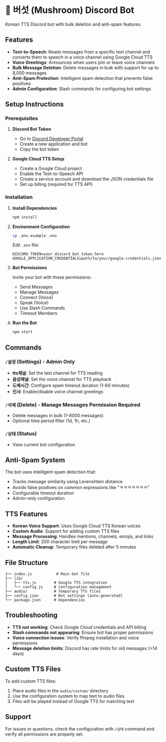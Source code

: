 # 🍄 버섯 (Mushroom) Discord Bot

Korean TTS Discord bot with bulk deletion and anti-spam features.

## Features

- **Text-to-Speech**: Reads messages from a specific text channel and converts them to speech in a voice channel using Google Cloud TTS
- **Voice Greetings**: Announces when users join or leave voice channels
- **Bulk Message Deletion**: Delete messages in bulk with support for up to 8,000 messages
- **Anti-Spam Protection**: Intelligent spam detection that prevents false positives
- **Admin Configuration**: Slash commands for configuring bot settings

## Setup Instructions

### Prerequisites

1. **Discord Bot Token**
   - Go to [Discord Developer Portal](https://discord.com/developers/applications)
   - Create a new application and bot
   - Copy the bot token

2. **Google Cloud TTS Setup**
   - Create a Google Cloud project
   - Enable the Text-to-Speech API
   - Create a service account and download the JSON credentials file
   - Set up billing (required for TTS API)

### Installation

1. **Install Dependencies**
   ```bash
   npm install
   ```

2. **Environment Configuration**
   ```bash
   cp .env.example .env
   ```
   
   Edit `.env` file:
   ```env
   DISCORD_TOKEN=your_discord_bot_token_here
   GOOGLE_APPLICATION_CREDENTIALS=path/to/your/google-credentials.json
   ```

3. **Bot Permissions**
   
   Invite your bot with these permissions:
   - Send Messages
   - Manage Messages
   - Connect (Voice)
   - Speak (Voice)
   - Use Slash Commands
   - Timeout Members

4. **Run the Bot**
   ```bash
   npm start
   ```

## Commands

### `/설정` (Settings) - Admin Only
- **tts채널**: Set the text channel for TTS reading
- **음성채널**: Set the voice channel for TTS playback
- **도배시간**: Configure spam timeout duration (1-60 minutes)
- **인사**: Enable/disable voice channel greetings

### `/삭제` (Delete) - Manage Messages Permission Required
- Delete messages in bulk (1-8000 messages)
- Optional time period filter (1d, 1h, etc.)

### `/상태` (Status)
- View current bot configuration

## Anti-Spam System

The bot uses intelligent spam detection that:
- Tracks message similarity using Levenshtein distance
- Avoids false positives on common expressions like "ㅋㅋㅋㅋㅋㅋㅋ"
- Configurable timeout duration
- Admin-only configuration

## TTS Features

- **Korean Voice Support**: Uses Google Cloud TTS Korean voices
- **Custom Audio**: Support for adding custom TTS files
- **Message Processing**: Handles mentions, channels, emojis, and links
- **Length Limit**: 200 character limit per message
- **Automatic Cleanup**: Temporary files deleted after 5 minutes

## File Structure

```
├── index.js           # Main bot file
├── lib/
│   ├── tts.js        # Google TTS integration
│   └── config.js     # Configuration management
├── audio/            # Temporary TTS files
├── config.json       # Bot settings (auto-generated)
└── package.json      # Dependencies
```

## Troubleshooting

- **TTS not working**: Check Google Cloud credentials and API billing
- **Slash commands not appearing**: Ensure bot has proper permissions
- **Voice connection issues**: Verify ffmpeg installation and voice permissions
- **Message deletion limits**: Discord has rate limits for old messages (>14 days)

## Custom TTS Files

To add custom TTS files:
1. Place audio files in the `audio/custom/` directory
2. Use the configuration system to map text to audio files
3. Files will be played instead of Google TTS for matching text

## Support

For issues or questions, check the configuration with `/상태` command and verify all permissions are properly set.